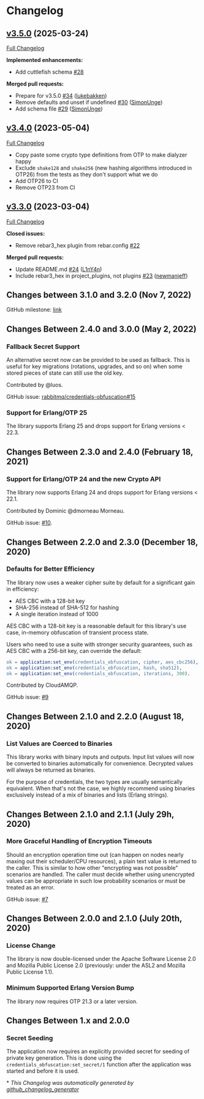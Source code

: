 # Changelog

## [v3.5.0](https://github.com/rabbitmq/credentials-obfuscation/tree/v3.5.0) (2025-03-24)

[Full Changelog](https://github.com/rabbitmq/credentials-obfuscation/compare/v3.4.0...v3.5.0)

**Implemented enhancements:**

- Add cuttlefish schema [\#28](https://github.com/rabbitmq/credentials-obfuscation/issues/28)

**Merged pull requests:**

- Prepare for v3.5.0 [\#34](https://github.com/rabbitmq/credentials-obfuscation/pull/34) ([lukebakken](https://github.com/lukebakken))
- Remove defaults and unset if undefined [\#30](https://github.com/rabbitmq/credentials-obfuscation/pull/30) ([SimonUnge](https://github.com/SimonUnge))
- Add schema file [\#29](https://github.com/rabbitmq/credentials-obfuscation/pull/29) ([SimonUnge](https://github.com/SimonUnge))

## [v3.4.0](https://github.com/rabbitmq/credentials-obfuscation/tree/v3.4.0) (2023-05-04)

[Full Changelog](https://github.com/rabbitmq/credentials-obfuscation/compare/v3.3.0...v3.4.0)

- Copy paste some crypto type definitions from OTP to make dialyzer happy
- Exclude `shake128` and `shake256` (new hashing algorithms introduced in OTP26) from the tests as they don't support what we do
- Add OTP26 to CI
- Remove OTP23 from CI

## [v3.3.0](https://github.com/rabbitmq/credentials-obfuscation/tree/v3.3.0) (2023-03-04)

[Full Changelog](https://github.com/rabbitmq/credentials-obfuscation/compare/v3.2.0...v3.3.0)

**Closed issues:**

- Remove rebar3\_hex plugin from rebar.config [\#22](https://github.com/rabbitmq/credentials-obfuscation/issues/22)

**Merged pull requests:**

- Update README.md [\#24](https://github.com/rabbitmq/credentials-obfuscation/pull/24) ([L1nY4n](https://github.com/L1nY4n))
- Include rebar3\_hex in project\_plugins, not plugins [\#23](https://github.com/rabbitmq/credentials-obfuscation/pull/23) ([newmanjeff](https://github.com/newmanjeff))

## Changes between 3.1.0 and 3.2.0 (Nov 7, 2022)

GitHub milestone: [link](https://github.com/rabbitmq/credentials-obfuscation/milestone/8closed=1)

## Changes Between 2.4.0 and 3.0.0 (May 2, 2022)

### Fallback Secret Support

An alternative secret now can be provided to be used as fallback.
This is useful for key migrations (rotations, upgrades, and so on)
when some stored pieces of state can still use the old key.

Contributed by @luos.

GitHub issue: [rabbitmq/credentials-obfuscation#15](https://github.com/rabbitmq/credentials-obfuscation/pull/15)

### Support for Erlang/OTP 25

The library supports Erlang 25 and drops support for Erlang versions < 22.3.

## Changes Between 2.3.0 and 2.4.0 (February 18, 2021)

### Support for Erlang/OTP 24 and the new Crypto API

The library now supports Erlang 24 and drops support for Erlang versions < 22.1.

Contributed by Dominic @dmorneau Morneau.

GitHub issue: [#10](https://github.com/rabbitmq/credentials-obfuscation/pull/10).


## Changes Between 2.2.0 and 2.3.0 (December 18, 2020)

### Defaults for Better Efficiency

The library now uses a weaker cipher suite by default for a significant
gain in efficiency:

 * AES CBC with a 128-bit key
 * SHA-256 instead of SHA-512 for hashing
 * A single iteration instead of 1000

AES CBC with a 128-bit key is a reasonable default
for this library's use case, in-memory obfuscation of transient process state.

Users who need to use a suite with stronger security
guarantees, such as AES CBC with a 256-bit key,
can override the default:

``` erl
ok = application:set_env(credentials_obfuscation, cipher, aes_cbc256),
ok = application:set_env(credentials_obfuscation, hash, sha512),
ok = application:set_env(credentials_obfuscation, iterations, 300).
```

Contributed by CloudAMQP.

GitHub issue: [#9](https://github.com/rabbitmq/credentials-obfuscation/pull/9)

## Changes Between 2.1.0 and 2.2.0 (August 18, 2020)

### List Values are Coerced to Binaries

This library works with binary inputs and outputs. Input list values will now be
converted to binaries automatically for convenience. Decrypted values will always
be returned as binaries.

For the purpose of credentials, the two types are usually semantically equivalent.
When that's not the case, we highly recommend using binaries exclusively instead
of a mix of binaries and lists (Erlang strings).


## Changes Between 2.1.0 and 2.1.1 (July 29h, 2020)

### More Graceful Handling of Encryption Timeouts

Should an encryption operation time out (can happen on nodes nearly maxing out their scheduler/CPU resources),
a plain text value is returned to the caller. This is similar to how other
"encrypting was not possible" scenarios are handled. The caller must
decide whether using unencrypted values can be appropriate in such low probability scenarios
or must be treated as an error.

GitHub issue: [#7](https://github.com/rabbitmq/credentials-obfuscation/pull/7)


## Changes Between 2.0.0 and 2.1.0 (July 20th, 2020)

### License Change

The library is now double-licensed under the Apache Software License 2.0
and Mozilla Public License 2.0 (previously: under the ASL2 and Mozilla Public License 1.1).

### Minimum Supported Erlang Version Bump

The library now requires OTP 21.3 or a later version.


## Changes Between 1.x and 2.0.0

### Secret Seeding

The application now requires an explicitly provided secret for seeding
of private key generation. This is done using the `credentials_obfuscation:set_secret/1` function
after the application was started and before it is used.


\* *This Changelog was automatically generated by [github_changelog_generator](https://github.com/github-changelog-generator/github-changelog-generator)*
